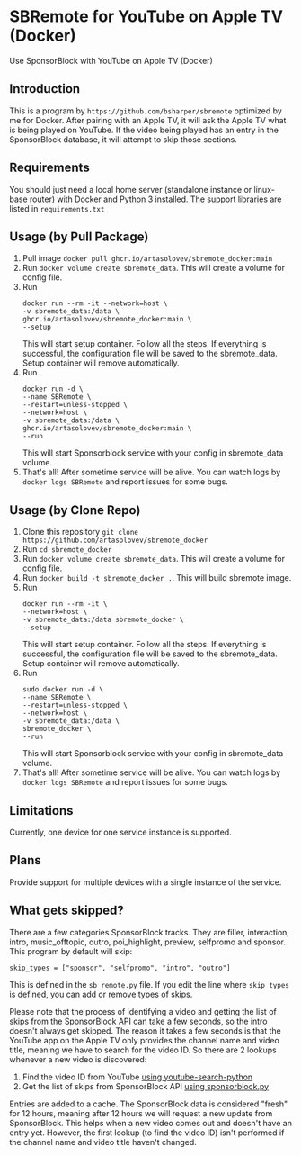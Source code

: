# SBRemote for YouTube on Apple TV (Docker)

Use SponsorBlock with YouTube on Apple TV (Docker)

## Introduction

This is a program by `https://github.com/bsharper/sbremote` optimized by me for Docker. After pairing with an Apple TV, it will ask the Apple TV what is being played on YouTube. If the video being played has an entry in the SponsorBlock database, it will attempt to skip those sections. 

## Requirements

You should just need a local home server (standalone instance or linux-base router) with Docker and Python 3 installed. The support libraries are listed in `requirements.txt`

## Usage (by Pull Package)

1. Pull image `docker pull ghcr.io/artasolovev/sbremote_docker:main`
2. Run `docker volume create sbremote_data`. This will create a volume for config file.
3. Run 
   ```console
   docker run --rm -it --network=host \
   -v sbremote_data:/data \
   ghcr.io/artasolovev/sbremote_docker:main \
   --setup
   ```
   This will start setup container. Follow all the steps. If everything is successful, the configuration file will be saved to the sbremote_data. Setup container will remove automatically. 
4. Run 
   ```console
   docker run -d \
   --name SBRemote \
   --restart=unless-stopped \
   --network=host \
   -v sbremote_data:/data \
   ghcr.io/artasolovev/sbremote_docker:main \
   --run
   ```
   This will start Sponsorblock service with your config in sbremote_data volume.
5. That's all! After sometime service will be alive. You can watch logs by `docker logs SBRemote` and report issues for some bugs. 

## Usage (by Clone Repo)

1. Clone this repository `git clone https://github.com/artasolovev/sbremote_docker`
2. Run `cd sbremote_docker`
3. Run `docker volume create sbremote_data`. This will create a volume for config file.
4. Run `docker build -t sbremote_docker .`. This will build sbremote image.
5. Run 
   ```console
   docker run --rm -it \
   --network=host \
   -v sbremote_data:/data sbremote_docker \
   --setup
   ```
   This will start setup container. Follow all the steps. If everything is successful, the configuration file will be saved to the sbremote_data. Setup container will remove automatically. 
6. Run 
   ```console
   sudo docker run -d \
   --name SBRemote \
   --restart=unless-stopped \
   --network=host \
   -v sbremote_data:/data \
   sbremote_docker \
   --run
   ```
   This will start Sponsorblock service with your config in sbremote_data volume.
7. That's all! After sometime service will be alive. You can watch logs by `docker logs SBRemote` and report issues for some bugs. 

## Limitations

Currently, one device for one service instance is supported.

## Plans

Provide support for multiple devices with a single instance of the service.

## What gets skipped?

There are a few categories SponsorBlock tracks. They are filler, interaction, intro, music_offtopic, outro, poi_highlight, preview, selfpromo and sponsor. This program by default will skip:

`skip_types = ["sponsor", "selfpromo", "intro", "outro"]`

This is defined in the `sb_remote.py` file. If you edit the line where `skip_types` is defined, you can add or remove types of skips.

Please note that the process of identifying a video and getting the list of skips from the SponsorBlock API can take a few seconds, so the intro doesn't always get skipped. The reason it takes a few seconds is that the YouTube app on the Apple TV only provides the channel name and video title, meaning we have to search for the video ID. So there are 2 lookups whenever a new video is discovered:

1. Find the video ID from YouTube [using youtube-search-python](https://github.com/alexmercerind/youtube-search-python)
2. Get the list of skips from SponsorBlock API [using sponsorblock.py](https://github.com/wasi-master/sponsorblock.py)

Entries are added to a cache. The SponsorBlock data is considered "fresh" for 12 hours, meaning after 12 hours we will request a new update from SponsorBlock. This helps when a new video comes out and doesn't have an entry yet. However, the first lookup (to find the video ID) isn't performed if the channel name and video title haven't changed.
